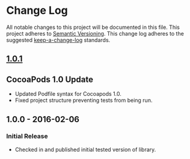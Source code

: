 # Change Log
All notable changes to this project will be documented in this file.
This project adheres to [Semantic Versioning](http://semver.org/).
This change log adheres to the suggested [keep-a-change-log](https://github.com/olivierlacan/keep-a-changelog) standards.

## [1.0.1]
## CocoaPods 1.0 Update
- Updated Podfile syntax for Cocoapods 1.0.
- Fixed project structure preventing tests from being run.

## 1.0.0 - 2016-02-06
### Initial Release
- Checked in and published initial tested version of library.

[1.0.1]: https://github.com/sean915213/SGYKVCSafeNSObject/compare/1.0.1...HEAD
[1.0.0]: https://github.com/sean915213/SGYKVCSafeNSObject/compare/1.0.0...1.0.1
